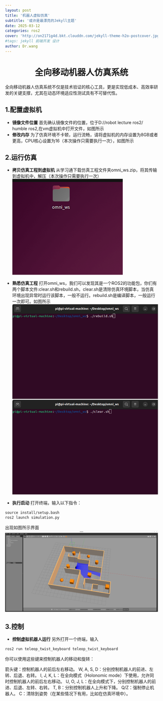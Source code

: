 ```yaml
---
layout: post
title: '机器人虚拟仿真'
subtitle: '或许是最漂亮的Jekyll主题'
date: 2025-03-12
categories: ros2
cover: 'http://on2171g4d.bkt.clouddn.com/jekyll-theme-h2o-postcover.jpg'
#tags: jekyll 前端开发 设计
author: Dr.wang
---
```

# <center>全向移动机器人仿真系统
全向移动机器人仿真系统不仅是技术验证的核心工具，更是实现低成本、高效率研发的关键支撑，尤其在动态环境适应性测试具有不可替代性‌。
## 1.配置虚拟机
- **镜像文件位置**
首先确认镜像文件的位置，位于D://robot lecture ros2/ humble ros2,在vm虚拟机中打开文件，如图所示
- **修改内存**
为了仿真环境不卡顿，运行流畅，请将虚拟机的内存设置为8GB或者更高，CPU核心设置为16（本次操作只需要执行一次），如图所示
## 2.运行仿真
- **拷贝仿真工程到虚拟机**
从学习通下载仿真工程文件夹omni_ws.zip，将其传输到虚拟机中，解压（本次操作只需要执行一次）![alt text](/assets/images/16-08-49.png)


- **熟悉仿真工程**
打开omni_ws，我们可以发现其是一个ROS2的功能包，你们有两个脚本文件:clear.sh和rebuild.sh，clear.sh是清除仿真环境脚本，当仿真环境出现异常时运行该脚本，一般不运行。rebuild.sh是编译脚本，一般运行一次即可。如图所示
![alt text](/assets/images/16-10-02.png)
![alt text](/assets/images/16-10-46.png)
- **执行启动**
打开终端，输入以下指令：
```xml
source install/setup.bash
ros2 launch simulation.py
```
出现如图所示界面
![alt text](/assets/images/16-12-46.png)
## 3.控制
- **控制虚拟机器人运行**
另外打开一个终端，输入
 ```xml
ros2 run teleop_twist_keyboard teleop_twist_keyboard
 ```
 你可以使用这些键来控制机器人的移动和旋转：

箭头键：控制机器人的前后左右移动。
W, A, S, D：分别控制机器人的前进、左转、后退、右转。
I, J, K, L：在全向模式（Holonomic mode）下使用，允许同时控制机器人的前后左右移动。
U, O, J, L：在全向模式下，分别控制机器人的前进、后退、左转、右转。
T, B：分别控制机器人上升和下降。
Q/Z：强制停止机器人。
C：清除到姿势（在某些情况下有用，比如在仿真环境中）。

